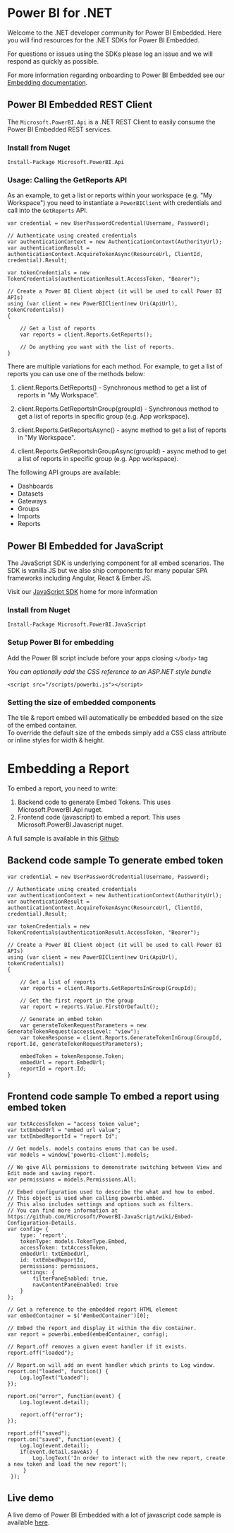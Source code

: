 # Power BI for .NET

Welcome to the .NET developer community for Power BI Embedded.  Here you will find resources for the .NET SDKs for Power BI Embedded.

For questions or issues using the SDKs please log an issue and we will respond as quickly as possible.

For more information regarding onboarding to Power BI Embedded see our [Embedding documentation](https://powerbi.microsoft.com/en-us/documentation/powerbi-developer-embedding/).

## Power BI Embedded REST Client
The `Microsoft.PowerBI.Api` is a .NET REST Client to easily consume the Power BI Embedded REST services.

### Install from Nuget
`Install-Package Microsoft.PowerBI.Api`

### Usage: Calling the GetReports API
As an example, to get a list or reports within your workspace (e.g. "My Workspace") you need to instantiate a `PowerBIClient` with credentials and call into the `GetReports` API.
```
var credential = new UserPasswordCredential(Username, Password);

// Authenticate using created credentials
var authenticationContext = new AuthenticationContext(AuthorityUrl);
var authenticationResult = authenticationContext.AcquireTokenAsync(ResourceUrl, ClientId, credential).Result;

var tokenCredentials = new TokenCredentials(authenticationResult.AccessToken, "Bearer");

// Create a Power BI Client object (it will be used to call Power BI APIs)
using (var client = new PowerBIClient(new Uri(ApiUrl), tokenCredentials))
{

    // Get a list of reports
    var reports = client.Reports.GetReports();

    // Do anything you want with the list of reports.
}

```

There are multiple variations for each method. For example, to get a list of reports you can use one of the methods below:

1) client.Reports.GetReports() - Synchronous method to get a list of reports in "My Workspace".

2) client.Reports.GetReportsInGroup(groupId) - Synchronous method to get a list of reports in specific group (e.g. App workspace).

3) client.Reports.GetReportsAsync() - async method to get a list of reports in "My Workspace".

4) client.Reports.GetReportsInGroupAsync(groupId) - async method to get a list of reports in specific group (e.g. App workspace).


The following API groups are available:

- Dashboards
- Datasets
- Gateways
- Groups
- Imports
- Reports

## Power BI Embedded for JavaScript
The JavaScript SDK is underlying component for all embed scenarios.  The SDK is vanilla JS but we also ship components for many popular SPA frameworks including Angular, React & Ember JS.  

Visit our [JavaScript SDK](https://github.com/Microsoft/powerbi-javascript) home for more information

### Install from Nuget
`Install-Package Microsoft.PowerBI.JavaScript`

### Setup Power BI for embedding
Add the Power BI script include before your apps closing `</body>` tag

*You can optionally add the CSS reference to an ASP.NET style bundle*

`<script src="/scripts/powerbi.js"></script>`

### Setting the size of embedded components
The tile & report embed will automatically be embedded based on the size of the embed container.  
To override the default size of the embeds simply add a CSS class attribute or inline styles for width & height.

# Embedding a Report
To embed a report, you need to write:
1) Backend code to generate Embed Tokens. This uses Microsoft.PowerBI.Api nuget.
2) Frontend code (javascript) to embed a report. This uses Microsoft.PowerBI.Javascript nuget.

A full sample is available in this [Github](https://github.com/Microsoft/PowerBI-developer-samples)

## Backend code sample To generate embed token

```
var credential = new UserPasswordCredential(Username, Password);

// Authenticate using created credentials
var authenticationContext = new AuthenticationContext(AuthorityUrl);
var authenticationResult = authenticationContext.AcquireTokenAsync(ResourceUrl, ClientId, credential).Result;

var tokenCredentials = new TokenCredentials(authenticationResult.AccessToken, "Bearer");

// Create a Power BI Client object (it will be used to call Power BI APIs)
using (var client = new PowerBIClient(new Uri(ApiUrl), tokenCredentials))
{

    // Get a list of reports
    var reports = client.Reports.GetReportsInGroup(GroupId);

    // Get the first report in the group
    var report = reports.Value.FirstOrDefault();

    // Generate an embed token
    var generateTokenRequestParameters = new GenerateTokenRequest(accessLevel: "view");
    var tokenResponse = client.Reports.GenerateTokenInGroup(GroupId, report.Id, generateTokenRequestParameters);

    embedToken = tokenResponse.Token;
    embedUrl = report.EmbedUrl;
    reportId = report.Id;
}
```

## Frontend code sample To embed a report using embed token
```
var txtAccessToken = "access token value";
var txtEmbedUrl = "embed url value";
var txtEmbedReportId = "report Id";
 
// Get models. models contains enums that can be used.
var models = window['powerbi-client'].models;
 
// We give All permissions to demonstrate switching between View and Edit mode and saving report.
var permissions = models.Permissions.All;
 
// Embed configuration used to describe the what and how to embed.
// This object is used when calling powerbi.embed.
// This also includes settings and options such as filters.
// You can find more information at https://github.com/Microsoft/PowerBI-JavaScript/wiki/Embed-Configuration-Details.
var config= {
    type: 'report',
    tokenType: models.TokenType.Embed,
    accessToken: txtAccessToken,
    embedUrl: txtEmbedUrl,
    id: txtEmbedReportId,
    permissions: permissions,
    settings: {
        filterPaneEnabled: true,
        navContentPaneEnabled: true
    }
};
 
// Get a reference to the embedded report HTML element
var embedContainer = $('#embedContainer')[0];
 
// Embed the report and display it within the div container.
var report = powerbi.embed(embedContainer, config);
 
// Report.off removes a given event handler if it exists.
report.off("loaded");
 
// Report.on will add an event handler which prints to Log window.
report.on("loaded", function() {
    Log.logText("Loaded");
});
 
report.on("error", function(event) {
    Log.log(event.detail);
     
    report.off("error");
});
 
report.off("saved");
report.on("saved", function(event) {
    Log.log(event.detail);
    if(event.detail.saveAs) {
        Log.logText('In order to interact with the new report, create a new token and load the new report');
     }
 });
```

## Live demo
A live demo of Power BI Embedded with a lot of javascript code sample is available [here](https://microsoft.github.io/PowerBI-JavaScript/demo/v2-demo/index.html).

